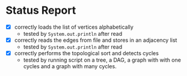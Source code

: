 # Status Report

- [x] correctly loads the list of vertices alphabetically
    - tested by ``System.out.println`` after read
- [x] correctly reads the edges from file and stores in an adjacency list
    - tested by ``System.out.println`` after read
- [x] correctly performs the topological sort and detects cycles
    - tested by running script on a tree, a DAG, a graph with with one cycles
      and a graph with many cycles.
